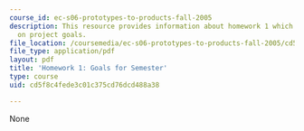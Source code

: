 ```yaml
---
course_id: ec-s06-prototypes-to-products-fall-2005
description: This resource provides information about homework 1 which contains questions
  on project goals.
file_location: /coursemedia/ec-s06-prototypes-to-products-fall-2005/cd5f8c4fede3c01c375cd76dcd488a38_MITEC_S06F05_hw1.pdf
file_type: application/pdf
layout: pdf
title: 'Homework 1: Goals for Semester'
type: course
uid: cd5f8c4fede3c01c375cd76dcd488a38

---
```

None